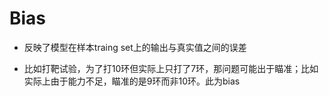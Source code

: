# Bias

- 反映了模型在样本traing set上的输出与真实值之间的误差

- 比如打靶试验，为了打10环但实际上只打了7环，那问题可能出于瞄准；比如实际上由于能力不足，瞄准的是9环而非10环。此为bias
